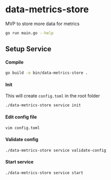 # data-metrics-store
MVP to store more data for metrics

```bash
go run main.go --help
```

## Setup Service

#### Compile

```bash
go build -o bin/data-metrics-store .
```

#### Init

This will create `config.toml` in the root folder

```bash
./data-metrics-store service init
```

#### Edit config file

```bash
vim config.toml
```

#### Validate config

```bash
./data-metrics-store service validate-config
```

#### Start service

```bash
./data-metrics-store service start
```
